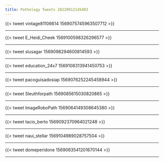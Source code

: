 ```yaml
---
title: Pathology Tweets 20220912145403 
---
```


{{< tweet vintage81106614 1569075745963507712 >}}






---





{{< tweet E_Heidi_Cheek 1569100598326296577 >}}






---





{{< tweet slusagar 1569098294600814593 >}}






---





{{< tweet education_24x7 1569108313941450753 >}}






---





{{< tweet pacoguisadosiap 1569076252245458944 >}}






---





{{< tweet Sleuthforpath 1569085615030820865 >}}






---





{{< tweet ImageRoboPath 1569064149308645380 >}}






---





{{< tweet tacio_berto 1569092370964021248 >}}






---





{{< tweet naui_stellar 1569104989028757504 >}}






---





{{< tweet domeperidone 1569063541201670144 >}}






---



